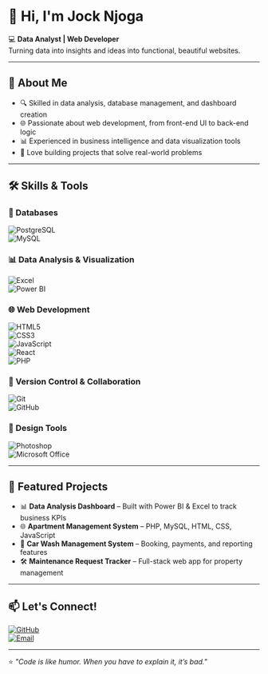 # 👋 Hi, I'm Jock Njoga  

💻 **Data Analyst | Web Developer**  
Turning data into insights and ideas into functional, beautiful websites.  

---

## 🚀 About Me  
- 🔍 Skilled in data analysis, database management, and dashboard creation  
- 🌐 Passionate about web development, from front-end UI to back-end logic  
- 📊 Experienced in business intelligence and data visualization tools  
- 📂 Love building projects that solve real-world problems  

---

## 🛠️ Skills & Tools  

### 💾 Databases  
![PostgreSQL](https://img.shields.io/badge/PostgreSQL-316192?style=for-the-badge&logo=postgresql&logoColor=white)  
![MySQL](https://img.shields.io/badge/MySQL-4479A1?style=for-the-badge&logo=mysql&logoColor=white)

### 📊 Data Analysis & Visualization  
![Excel](https://img.shields.io/badge/Excel-217346?style=for-the-badge&logo=microsoft-excel&logoColor=white)  
![Power BI](https://img.shields.io/badge/Power%20BI-F2C811?style=for-the-badge&logo=powerbi&logoColor=black)

### 🌐 Web Development  
![HTML5](https://img.shields.io/badge/HTML5-E34F26?style=for-the-badge&logo=html5&logoColor=white)  
![CSS3](https://img.shields.io/badge/CSS3-1572B6?style=for-the-badge&logo=css3&logoColor=white)  
![JavaScript](https://img.shields.io/badge/JavaScript-F7DF1E?style=for-the-badge&logo=javascript&logoColor=black)  
![React](https://img.shields.io/badge/React-20232A?style=for-the-badge&logo=react&logoColor=61DAFB)  
![PHP](https://img.shields.io/badge/PHP-777BB4?style=for-the-badge&logo=php&logoColor=white)

### 🧰 Version Control & Collaboration  
![Git](https://img.shields.io/badge/Git-F05032?style=for-the-badge&logo=git&logoColor=white)  
![GitHub](https://img.shields.io/badge/GitHub-181717?style=for-the-badge&logo=github&logoColor=white)

### 🎨 Design Tools  
![Photoshop](https://img.shields.io/badge/Adobe%20Photoshop-31A8FF?style=for-the-badge&logo=adobe-photoshop&logoColor=white)  
![Microsoft Office](https://img.shields.io/badge/Microsoft_Office-D83B01?style=for-the-badge&logo=microsoft-office&logoColor=white)

---

## 📂 Featured Projects  
- 📊 **Data Analysis Dashboard** – Built with Power BI & Excel to track business KPIs  
- 🌐 **Apartment Management System** – PHP, MySQL, HTML, CSS, JavaScript  
- 🚗 **Car Wash Management System** – Booking, payments, and reporting features  
- 🛠️ **Maintenance Request Tracker** – Full-stack web app for property management  

---

## 📫 Let's Connect!  
[![GitHub](https://img.shields.io/badge/GitHub-100000?style=for-the-badge&logo=github&logoColor=white)](https://github.com/jocknjoga)    
[![Email](https://img.shields.io/badge/Email-D14836?style=for-the-badge&logo=gmail&logoColor=white)](mailto:jocknjoga015@gmail.com)

---

⭐ _"Code is like humor. When you have to explain it, it’s bad."_  
